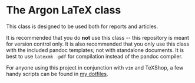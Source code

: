 # The Argon LaTeX class

This class is designed to be used both for reports and articles. 

It is recommended that you do **not** use this class -- this 
repository is meant for version control only. It is also 
recommended that you only use this class with the included pandoc 
templates; not with standalone documents. It is best to use 
`latexmk -pdf` for compilation instead of the pandoc compiler.

For anyone using this project in conjunction with `vim` and 
TeXShop, a few handy scripts can be found in [my 
dotfiles](https://github.com/aramisgithub/dotfiles).

